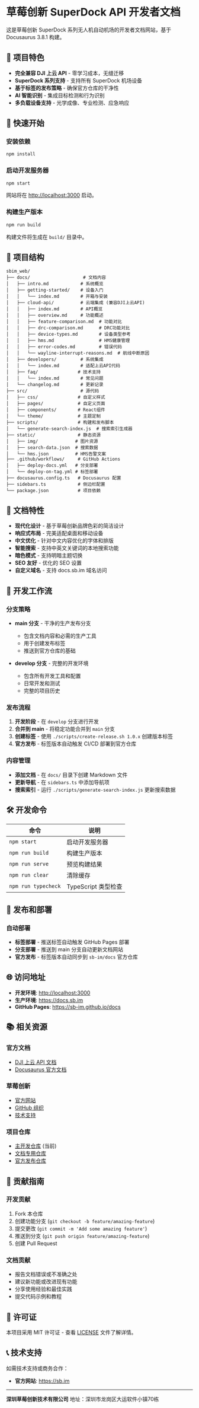 # 草莓创新 SuperDock API 开发者文档

这是草莓创新 SuperDock 系列无人机自动机场的开发者文档网站，基于 Docusaurus 3.8.1 构建。

## 🎯 项目特色

- **完全兼容 DJI 上云 API** - 零学习成本，无缝迁移
- **SuperDock 系列支持** - 支持所有 SuperDock 机场设备
- **基于标签的发布策略** - 确保官方仓库的干净性
- **AI 智能识别** - 集成目标检测和行为识别
- **多负载设备支持** - 光学成像、专业检测、应急响应

## 🚀 快速开始

### 安装依赖

```bash
npm install
```

### 启动开发服务器

```bash
npm start
```

网站将在 <http://localhost:3000> 启动。

### 构建生产版本

```bash
npm run build
```

构建文件将生成在 `build/` 目录中。

## 📁 项目结构

```text
sbim_web/
├── docs/                    # 文档内容
│   ├── intro.md            # 系统概览
│   ├── getting-started/    # 设备入门
│   │   └── index.md        # 开箱与安装
│   ├── cloud-api/          # 云端集成 (兼容DJI上云API)
│   │   ├── index.md        # API概览
│   │   ├── overview.md     # 功能概述
│   │   ├── feature-comparison.md  # 功能对比
│   │   ├── drc-comparison.md      # DRC功能对比
│   │   ├── device-types.md        # 设备类型参考
│   │   ├── hms.md                 # HMS健康管理
│   │   ├── error-codes.md         # 错误代码
│   │   └── wayline-interrupt-reasons.md  # 航线中断原因
│   ├── developers/         # 系统集成
│   │   └── index.md        # 适配上云API代码
│   ├── faq/               # 技术支持
│   │   └── index.md        # 常见问题
│   └── changelog.md        # 更新记录
├── src/                    # 源代码
│   ├── css/               # 自定义样式
│   ├── pages/             # 自定义页面
│   ├── components/        # React组件
│   └── theme/             # 主题定制
├── scripts/               # 构建和发布脚本
│   └── generate-search-index.js  # 搜索索引生成器
├── static/                # 静态资源
│   ├── img/              # 图片资源
│   ├── search-data.json  # 搜索数据
│   └── hms.json          # HMS告警文案
├── .github/workflows/     # GitHub Actions
│   ├── deploy-docs.yml   # 分支部署
│   └── deploy-on-tag.yml # 标签部署
├── docusaurus.config.ts   # Docusaurus 配置
├── sidebars.ts            # 侧边栏配置
└── package.json           # 项目依赖
```

## 🎨 文档特性

- **现代化设计** - 基于草莓创新品牌色彩的简洁设计
- **响应式布局** - 完美适配桌面和移动设备
- **中文优化** - 针对中文内容优化的字体和排版
- **智能搜索** - 支持中英文关键词的本地搜索功能
- **暗色模式** - 支持明暗主题切换
- **SEO 友好** - 优化的 SEO 设置
- **自定义域名** - 支持 docs.sb.im 域名访问

## 📝 开发工作流

### 分支策略

- **main 分支** - 干净的生产发布分支
    - 包含文档内容和必需的生产工具
    - 用于创建发布标签
    - 推送到官方仓库的基础

- **develop 分支** - 完整的开发环境
    - 包含所有开发工具和配置
    - 日常开发和测试
    - 完整的项目历史

### 发布流程

1. **开发阶段** - 在 `develop` 分支进行开发
2. **合并到 main** - 将稳定功能合并到 `main` 分支
3. **创建标签** - 使用 `./scripts/create-release.sh 1.0.x` 创建版本标签
4. **官方发布** - 标签版本自动触发 CI/CD 部署到官方仓库

### 内容管理

- **添加文档** - 在 `docs/` 目录下创建 Markdown 文件
- **更新导航** - 在 `sidebars.ts` 中添加导航项
- **搜索索引** - 运行 `./scripts/generate-search-index.js` 更新搜索数据

## 🛠 开发命令

| 命令 | 说明 |
|------|------|
| `npm start` | 启动开发服务器 |
| `npm run build` | 构建生产版本 |
| `npm run serve` | 预览构建结果 |
| `npm run clear` | 清除缓存 |
| `npm run typecheck` | TypeScript 类型检查 |

## 🚀 发布和部署

### 自动部署

- **标签部署** - 推送标签自动触发 GitHub Pages 部署
- **分支部署** - 推送到 main 分支自动更新文档网站
- **官方发布** - 标签版本自动同步到 `sb-im/docs` 官方仓库

## 🌐 访问地址

- **开发环境**: <http://localhost:3000>
- **生产环境**: <https://docs.sb.im>
- **GitHub Pages**: <https://sb-im.github.io/docs>

## 📚 相关资源

### 官方文档
- [DJI 上云 API 文档](https://developer.dji.com/doc/cloud-api-tutorial/cn/)
- [Docusaurus 官方文档](https://docusaurus.io/)

### 草莓创新
- [官方网站](https://sb.im)
- [GitHub 组织](https://github.com/sb-im)
- [技术支持](mailto:developer@sb.im)

### 项目仓库
- [主开发仓库](https://github.com/JiajiaHuang/sbim_web) (当前)
- [文档专用仓库](https://github.com/JiajiaHuang/sbim_docs)
- [官方发布仓库](https://github.com/sb-im/docs)

## 🤝 贡献指南

### 开发贡献
1. Fork 本仓库
2. 创建功能分支 (`git checkout -b feature/amazing-feature`)
3. 提交更改 (`git commit -m 'Add some amazing feature'`)
4. 推送到分支 (`git push origin feature/amazing-feature`)
5. 创建 Pull Request

### 文档贡献
- 报告文档错误或不准确之处
- 建议新功能或改进现有功能
- 分享使用经验和最佳实践
- 提交代码示例和教程

## 📄 许可证

本项目采用 MIT 许可证 - 查看 [LICENSE](LICENSE) 文件了解详情。

## 📞 技术支持

如需技术支持或商务合作：


- **官方网站**: <https://sb.im>

---

**深圳草莓创新技术有限公司**
地址：深圳市龙岗区大运软件小镇70栋